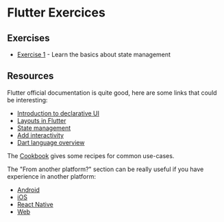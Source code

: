 # Flutter Exercices

## Exercises

- [Exercise 1](../master/exo1/README.md) - Learn the basics about state management


## Resources

Flutter official documentation is quite good, here are some links that could be interesting:
- [Introduction to declarative UI](https://flutter.dev/docs/get-started/flutter-for/declarative)
- [Layouts in Flutter](https://flutter.dev/docs/development/ui/layout)
- [State management](https://flutter.dev/docs/development/data-and-backend/state-mgmt/intro)
- [Add interactivity](https://flutter.dev/docs/development/ui/interactive)
- [Dart language overview](https://dart.dev/guides/language/language-tour)

The [Cookbook](https://flutter.dev/docs/cookbook) gives some recipes for common use-cases.

The "From another platform?" section can be really useful if you have experience in another platform:
- [Android](https://flutter.dev/docs/get-started/flutter-for/android-devs)
- [iOS](https://flutter.dev/docs/get-started/flutter-for/ios-devs)
- [React Native](https://flutter.dev/docs/get-started/flutter-for/react-native-devs)
- [Web](https://flutter.dev/docs/get-started/flutter-for/web-devs)
